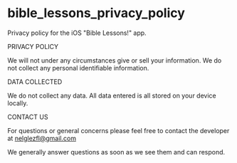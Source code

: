 # bible_lessons_privacy_policy

Privacy policy for the iOS "Bible Lessons!" app.

PRIVACY POLICY

We will not under any circumstances give or sell your information. We do not collect any personal identifiable information.

DATA COLLECTED

We do not collect any data. All data entered is all stored on your device locally.

CONTACT US

For questions or general concerns please feel free to contact the developer at nelglezfl@gmail.com

We generally answer questions as soon as we see them and can respond.
